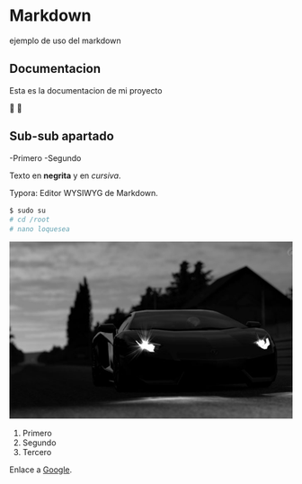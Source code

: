# Markdown

ejemplo de uso del markdown

## Documentacion

Esta es la documentacion de mi proyecto

:banana:
:orange:

## Sub-sub apartado

-Primero
-Segundo


Texto en **negrita** y en *cursiva*.

Typora: Editor WYSIWYG de Markdown.

```bash
$ sudo su
# cd /root
# nano loquesea
```

![Mi imagen](images/foto.jpg)
1. Primero
2. Segundo
3. Tercero

Enlace a [Google](https://www.google.com).